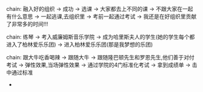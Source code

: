 
chain:
融入好的组织 -> 成功 -> 选课 -> 大家都去上不同的课 -> 不跟大家在一起有什么意思 -> 一起逃课,去组织里 -> 考前一起通过考试 -> 我还是在好组织里贡献了非常多的时间!!!

chain:
练琴 -> 考入威廉姆斯音乐学院 -> 成为哈里斯夫人的学生(她的学生每个都进入了柏林爱乐乐团) -> 进入柏林爱乐乐团(那是我梦想的乐团)

chain:
跟大牛吃香喝辣 -> 跟随大牛 -> 跟随隆巴顿先生和罗恩先生,他们善于对付考试 -> 弹性效果,当场弹性效果 -> 通过学院的4门标准化考试 -> 拿到成绩单 -> 击中通过标准





-
